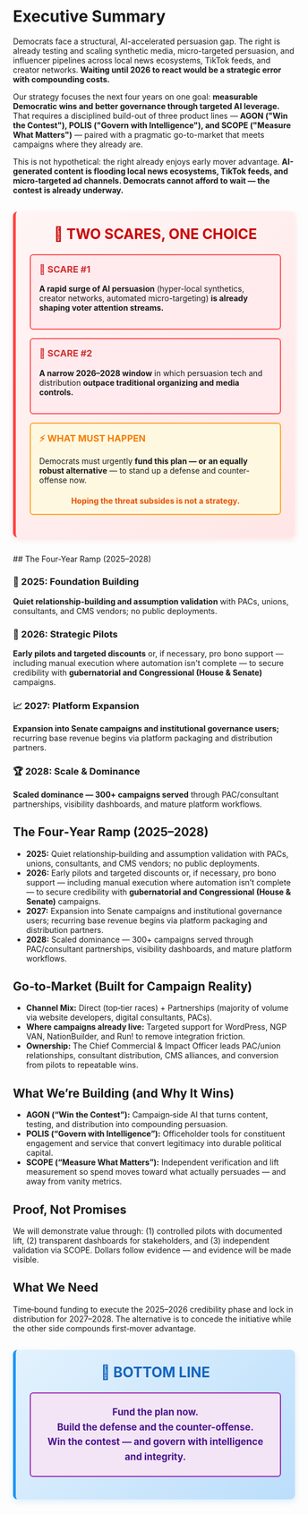 # Executive Summary

Democrats face a structural, AI-accelerated persuasion gap. The right is already testing and scaling synthetic media, micro-targeted persuasion, and influencer pipelines across local news ecosystems, TikTok feeds, and creator networks. **Waiting until 2026 to react would be a strategic error with compounding costs.**

Our strategy focuses the next four years on one goal: **measurable Democratic wins and better governance through targeted AI leverage.** That requires a disciplined build-out of three product lines — **AGON ("Win the Contest"), POLIS ("Govern with Intelligence"), and SCOPE ("Measure What Matters")** — paired with a pragmatic go-to-market that meets campaigns where they already are.

This is not hypothetical: the right already enjoys early mover advantage. **AI-generated content is flooding local news ecosystems, TikTok feeds, and micro-targeted ad channels. Democrats cannot afford to wait — the contest is already underway.**

<div style="border-left: 5px solid #ff4444; background: linear-gradient(135deg, #fff5f5 0%, #ffe6e6 100%); padding: 25px; margin: 30px 0; border-radius: 8px; box-shadow: 0 4px 12px rgba(255, 68, 68, 0.15);">

<h2 style="color: #cc0000; text-align: center; margin-top: 0; font-size: 1.8em;">🚨 TWO SCARES, ONE CHOICE</h2>

<div style="background: #ffebee; border: 2px solid #ff5252; padding: 15px; margin: 15px 0; border-radius: 6px;">
<h3 style="color: #d32f2f; margin-top: 0;">🚨 SCARE #1</h3>
<p><strong>A rapid surge of AI persuasion</strong> (hyper-local synthetics, creator networks, automated micro-targeting) <strong>is already shaping voter attention streams.</strong></p>
</div>

<div style="background: #ffebee; border: 2px solid #ff5252; padding: 15px; margin: 15px 0; border-radius: 6px;">
<h3 style="color: #d32f2f; margin-top: 0;">🚨 SCARE #2</h3>
<p><strong>A narrow 2026–2028 window</strong> in which persuasion tech and distribution <strong>outpace traditional organizing and media controls.</strong></p>
</div>

<div style="background: #fff8e1; border: 2px solid #ffa726; padding: 15px; margin: 15px 0; border-radius: 6px;">
<h3 style="color: #f57c00; margin-top: 0;">⚡ WHAT MUST HAPPEN</h3>
<p>Democrats must urgently <strong>fund this plan — or an equally robust alternative</strong> — to stand up a defense and counter-offense now.</p>
<h4 style="color: #e65100; text-align: center; margin-bottom: 0;">Hoping the threat subsides is not a strategy.</h4>
</div>

</div>
## The Four-Year Ramp (2025–2028)

### 🔧 2025: Foundation Building
**Quiet relationship-building and assumption validation** with PACs, unions, consultants, and CMS vendors; no public deployments.

### 🎯 2026: Strategic Pilots  
**Early pilots and targeted discounts** or, if necessary, pro bono support — including manual execution where automation isn't complete — to secure credibility with **gubernatorial and Congressional (House & Senate)** campaigns.

### 📈 2027: Platform Expansion
**Expansion into Senate campaigns and institutional governance users;** recurring base revenue begins via platform packaging and distribution partners.

### 🏆 2028: Scale & Dominance
**Scaled dominance — 300+ campaigns served** through PAC/consultant partnerships, visibility dashboards, and mature platform workflows.

## The Four‑Year Ramp (2025–2028)

- **2025:** Quiet relationship‑building and assumption validation with PACs, unions, consultants, and CMS vendors; no public deployments.
- **2026:** Early pilots and targeted discounts or, if necessary, pro bono support — including manual execution where automation isn’t complete — to secure credibility with **gubernatorial and Congressional (House & Senate)** campaigns.
- **2027:** Expansion into Senate campaigns and institutional governance users; recurring base revenue begins via platform packaging and distribution partners.
- **2028:** Scaled dominance — 300+ campaigns served through PAC/consultant partnerships, visibility dashboards, and mature platform workflows.

## Go‑to‑Market (Built for Campaign Reality)

- **Channel Mix:** Direct (top‑tier races) + Partnerships (majority of volume via website developers, digital consultants, PACs).  
- **Where campaigns already live:** Targeted support for WordPress, NGP VAN, NationBuilder, and Run! to remove integration friction.  
- **Ownership:** The Chief Commercial & Impact Officer leads PAC/union relationships, consultant distribution, CMS alliances, and conversion from pilots to repeatable wins.

## What We’re Building (and Why It Wins)

- **AGON (“Win the Contest”):** Campaign‑side AI that turns content, testing, and distribution into compounding persuasion.  
- **POLIS (“Govern with Intelligence”):** Officeholder tools for constituent engagement and service that convert legitimacy into durable political capital.  
- **SCOPE (“Measure What Matters”):** Independent verification and lift measurement so spend moves toward what actually persuades — and away from vanity metrics.

## Proof, Not Promises

We will demonstrate value through: (1) controlled pilots with documented lift, (2) transparent dashboards for stakeholders, and (3) independent validation via SCOPE. Dollars follow evidence — and evidence will be made visible.

## What We Need

Time‑bound funding to execute the 2025–2026 credibility phase and lock in distribution for 2027–2028. The alternative is to concede the initiative while the other side compounds first‑mover advantage.

<div style="border-left: 5px solid #2196F3; background: linear-gradient(135deg, #e3f2fd 0%, #bbdefb 100%); padding: 25px; margin: 30px 0; border-radius: 8px; box-shadow: 0 4px 12px rgba(33, 150, 243, 0.15);">

<h2 style="color: #1565C0; text-align: center; margin-top: 0; font-size: 1.8em;">🎯 BOTTOM LINE</h2>

<div style="background: #f3e5f5; border: 2px solid #9c27b0; padding: 20px; margin: 15px 0; border-radius: 6px; text-align: center;">
<p style="font-size: 1.2em; line-height: 1.6; margin: 0; color: #4a148c;">
<strong>Fund the plan now.</strong><br>
<strong>Build the defense and the counter-offense.</strong><br>
<strong>Win the contest — and govern with intelligence and integrity.</strong>
</p>
</div>

</div>
